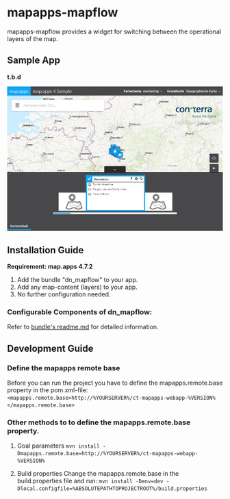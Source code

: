# mapapps-mapflow
mapapps-mapflow provides a widget for switching between the operational layers of the map.
## Sample App
__t.b.d__

![Screenshot Sample App Mapflow](https://github.com/conterra/mapapps-mapflow/blob/master/screenshot.PNG)

## Installation Guide
**Requirement: map.apps 4.7.2**

1. Add the bundle "dn_mapflow" to your app.
2. Add any map-content (layers) to your app.
3. No further configuration needed.

### Configurable Components of dn_mapflow:
Refer to  [bundle's readme.md](https://github.com/conterra/mapapps-mapflow/blob/master/src/main/js/bundles/dn_mapflow/README.md) for detailed information.

## Development Guide
### Define the mapapps remote base
Before you can run the project you have to define the mapapps.remote.base property in the pom.xml-file:
`<mapapps.remote.base>http://%YOURSERVER%/ct-mapapps-webapp-%VERSION%</mapapps.remote.base>`

### Other methods to to define the mapapps.remote.base property.
1. Goal parameters
`mvn install -Dmapapps.remote.base=http://%YOURSERVER%/ct-mapapps-webapp-%VERSION%`

2. Build properties
Change the mapapps.remote.base in the build.properties file and run:
`mvn install -Denv=dev -Dlocal.configfile=%ABSOLUTEPATHTOPROJECTROOT%/build.properties`

